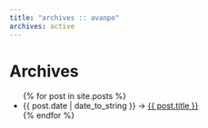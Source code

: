 ```yaml
---
title: "archives :: avanpo"
archives: active
---
```


# Archives

<ul class="archives">
{% for post in site.posts %}
  <li><span class="date">{{ post.date | date_to_string }}</span> &rarr; <a href="{{ post.url }}">{{ post.title }}</a></li>
{% endfor %}
</ul>
